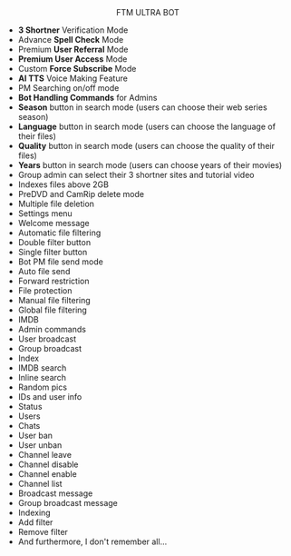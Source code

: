 <center>FTM ULTRA BOT</center>

- **3 Shortner** Verification Mode
- Advance **Spell Check** Mode
- Premium **User Referral** Mode
- **Premium User Access** Mode
- Custom **Force Subscribe** Mode
- **AI TTS** Voice Making Feature
- PM Searching on/off mode
- **Bot Handling Commands** for Admins
- **Season** button in search mode (users can choose their web series season)
- **Language** button in search mode (users can choose the language of their files)
- **Quality** button in search mode (users can choose the quality of their files)
- **Years** button in search mode (users can choose years of their movies)
- Group admin can select their 3 shortner sites and tutorial video
- Indexes files above 2GB
- PreDVD and CamRip delete mode
- Multiple file deletion
- Settings menu
- Welcome message
- Automatic file filtering
- Double filter button
- Single filter button
- Bot PM file send mode
- Auto file send
- Forward restriction
- File protection
- Manual file filtering
- Global file filtering
- IMDB
- Admin commands
- User broadcast
- Group broadcast
- Index
- IMDB search
- Inline search
- Random pics
- IDs and user info
- Status
- Users
- Chats
- User ban
- User unban
- Channel leave
- Channel disable
- Channel enable
- Channel list
- Broadcast message
- Group broadcast message
- Indexing
- Add filter
- Remove filter
- And furthermore, I don't remember all...
